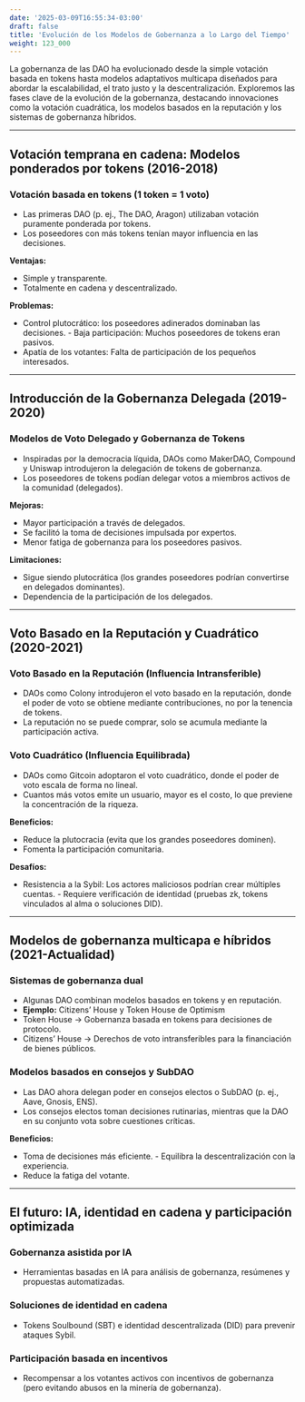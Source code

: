 ```yaml
---
date: '2025-03-09T16:55:34-03:00'
draft: false
title: 'Evolución de los Modelos de Gobernanza a lo Largo del Tiempo'
weight: 123_000
---
```


La gobernanza de las DAO ha evolucionado desde la simple votación basada en tokens hasta modelos adaptativos multicapa diseñados para abordar la escalabilidad, el trato justo y la descentralización. Exploremos las fases clave de la evolución de la gobernanza, destacando innovaciones como la votación cuadrática, los modelos basados ​​en la reputación y los sistemas de gobernanza híbridos.

---

## **Votación temprana en cadena: Modelos ponderados por tokens (2016-2018)**

### **Votación basada en tokens (1 token = 1 voto)**
- Las primeras DAO (p. ej., The DAO, Aragon) utilizaban votación puramente ponderada por tokens.
- Los poseedores con más tokens tenían mayor influencia en las decisiones.

**Ventajas:**
- Simple y transparente.
- Totalmente en cadena y descentralizado.

**Problemas:**
- Control plutocrático: los poseedores adinerados dominaban las decisiones. - Baja participación: Muchos poseedores de tokens eran pasivos.
- Apatía de los votantes: Falta de participación de los pequeños interesados.

---

## **Introducción de la Gobernanza Delegada (2019-2020)**

### **Modelos de Voto Delegado y Gobernanza de Tokens**
- Inspiradas por la democracia líquida, DAOs como MakerDAO, Compound y Uniswap introdujeron la delegación de tokens de gobernanza.
- Los poseedores de tokens podían delegar votos a miembros activos de la comunidad (delegados).

**Mejoras:**
- Mayor participación a través de delegados.
- Se facilitó la toma de decisiones impulsada por expertos.
- Menor fatiga de gobernanza para los poseedores pasivos.

**Limitaciones:**
- Sigue siendo plutocrática (los grandes poseedores podrían convertirse en delegados dominantes).
- Dependencia de la participación de los delegados.

---

## **Voto Basado en la Reputación y Cuadrático (2020-2021)**

### **Voto Basado en la Reputación (Influencia Intransferible)**
- DAOs como Colony introdujeron el voto basado en la reputación, donde el poder de voto se obtiene mediante contribuciones, no por la tenencia de tokens.
- La reputación no se puede comprar, solo se acumula mediante la participación activa.

### **Voto Cuadrático (Influencia Equilibrada)**
- DAOs como Gitcoin adoptaron el voto cuadrático, donde el poder de voto escala de forma no lineal.
- Cuantos más votos emite un usuario, mayor es el costo, lo que previene la concentración de la riqueza.

**Beneficios:**
- Reduce la plutocracia (evita que los grandes poseedores dominen).
- Fomenta la participación comunitaria.

**Desafíos:**
- Resistencia a la Sybil: Los actores maliciosos podrían crear múltiples cuentas. - Requiere verificación de identidad (pruebas zk, tokens vinculados al alma o soluciones DID).

---

## **Modelos de gobernanza multicapa e híbridos (2021-Actualidad)**

### **Sistemas de gobernanza dual**
- Algunas DAO combinan modelos basados ​​en tokens y en reputación.
- **Ejemplo:** Citizens’ House y Token House de Optimism
- Token House → Gobernanza basada en tokens para decisiones de protocolo.
- Citizens’ House → Derechos de voto intransferibles para la financiación de bienes públicos.

### **Modelos basados ​​en consejos y SubDAO**
- Las DAO ahora delegan poder en consejos electos o SubDAO (p. ej., Aave, Gnosis, ENS).
- Los consejos electos toman decisiones rutinarias, mientras que la DAO en su conjunto vota sobre cuestiones críticas.

**Beneficios:**
- Toma de decisiones más eficiente. - Equilibra la descentralización con la experiencia.
- Reduce la fatiga del votante.

---

## **El futuro: IA, identidad en cadena y participación optimizada**

### **Gobernanza asistida por IA**
- Herramientas basadas en IA para análisis de gobernanza, resúmenes y propuestas automatizadas.

### **Soluciones de identidad en cadena**
- Tokens Soulbound (SBT) e identidad descentralizada (DID) para prevenir ataques Sybil.

### **Participación basada en incentivos**
- Recompensar a los votantes activos con incentivos de gobernanza (pero evitando abusos en la minería de gobernanza).